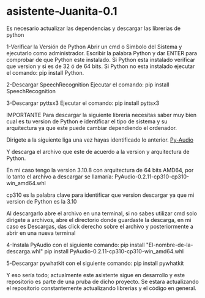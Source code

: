 # asistente-Juanita-0.1

Es necesario actualizar las dependencias y descargar las librerias de python

1-Verificar la Versión de Python
Abrir un cmd o Simbolo del Sistema y ejecutarlo como administrador.
Escribir la palabra Python y dar ENTER para comprobar de que Python este instalado.
Si Python esta instalado verificar que version y si es de 32 ó de 64 bits.
Si Python no esta instalado ejecutar el comando:
pip install Python.

2-Descargar SpeechRecognition
Ejecutar el comando:
pip install SpeechRecognition

3-Descargar pyttsx3
Ejecutar el comando:
pip install pyttsx3

IMPORTANTE
Para descargar la siguiente libreria necesitas saber muy bien cual es tu version de Python
e identificar el tipo de sistema y su arquitectura ya que este puede cambiar dependiendo el
ordenador.

Dirigete a la siguiente liga una vez hayas identificado lo anterior.
[Py-Audio](https://www.lfd.uci.edu/~gohlke/pythonlibs/#pyaudio)

Y descarga el archivo que este de acuerdo a la version y arquitectura de Python.

En mi caso tengo la version 3.10.8 con arquitectura de 64 bits AMD64,
por lo tanto el archivo a descargar se llamaría: PyAudio-0.2.11-cp310-cp310-win_amd64.whl

cp310 es la palabra clave para identificar que version descargar ya que mi version de Python es la 3.10

Al descargarlo abre el archivo en una terminal, si no sabes utilizar cmd solo dirigete a archivos,
abre el directorio donde guardaste la descarga, en mi caso es Descargas, das click derecho sobre el archivo
y posteriormente a abrir en una nueva terminal 

4-Instala PyAudio con el siguiente comando:
pip install "El-nombre-de-la-descarga.whl"
pip install PyAudio-0.2.11-cp310-cp310-win_amd64.whl

5-Descargar pywhatkit con el siguiente comando:
pip install pywhatkit

Y eso sería todo; actualmente este asistente sigue en desarrollo y este repositorio
es parte de una pruba de dicho proyecto.
Se estara actualizando el repositorio constantemente actualizando librerias y el código en general.

